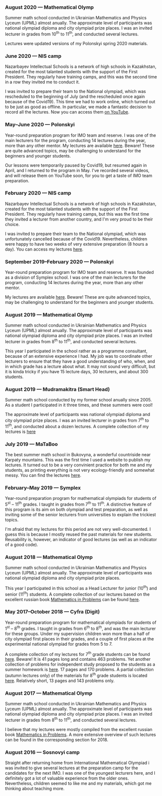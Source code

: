 <div class="timeline">
    <div class="tlcontainer tlleft">
        <div class="tlcontent">
            <h3>
                August 2020 &mdash; Mathematical Olymp
            </h3>
            <p>
                Summer math school conducted in Ukrainian Mathematics and Physics Lyceum (UPML) almost anually.  The approximate level of participants was national olympiad diploma and city olympiad prize places.  I was an invited lecturer in grades from 10<sup>th</sup> to 11<sup>th</sup>, and conducted several lectures.
            </p>
            <p>
                Lectures were updated versions of my Polonskyi spring 2020 materials.
            </p>
        </div>
    </div>
    <div class="tlcontainer tlright">
        <div class="tlcontent">
            <h3>
                June 2020 &mdash; NIS camp
            </h3>
            <p>
                Nazarbayev Intellectual Schools is a network of high schools in Kazakhstan, created for the most talanted students with the support of the First President.  They regularly have training camps, and this was the second time in a row they invited me to conduct it.
            </p>
            <p>
                I was invited to prepare their team to the National olympiad, which was rescheduled to the beginning of July (and the rescheduled once again because of the Covid19).  This time we had to work online, which turned out to be just as good as offline.  In particular, we made a fantastic decision to record all the lectures.  Now you can access them <a href="https://www.youtube.com/playlist?list=PL5XMnwBFMSgfhYAR069_s8iKkQYO59BzX">on YouTube</a>.
            </p>
        </div>
    </div>
    <div class="tlcontainer tlleft">
        <div class="tlcontent">
            <h3>
                May&ndash;June 2020 &mdash; Polonskyi
            </h3>
            <p>
                Year-round preparation program for IMO team and reserve.  I was one of the main lecturers for the program, conducting 14 lectures during the year, more than any other mentor.  My lectures are available <a href="https://sky-nik.github.io/teaching/sources/polonskyi/">here</a>.  Beware!  These are quite advanced topics, may be challenging to understand for the beginners and younger students.
            </p>
            <p>
                Our lessons were temporarily paused by Covid19, but resumed again in April, and I returned to the program in May.  I've recorded several videos, and will release them on YouTube soon, for you to get a taste of IMO team preparation. 
            </p>
        </div>
    </div>
    <div class="tlcontainer tlright">
        <div class="tlcontent">
            <h3>
                February 2020 &mdash; NIS camp
            </h3>
        <p>
            Nazarbayev Intellectual Schools is a network of high schools in Kazakhstan, created for the most talanted students with the support of the First President.   They regularly have training camps, but this was the first time they invited a lecturer from another country, and I'm very proud to be their choice.  
        </p>
        <p>
            I was invited to prepare their team to the National olympiad, which was unfortunately cancelled because of the Covid19.  Nevertheless, children were happy to have two weeks of very extensive preparation (8 hours a day).  You can access my lectures <a href="https://sky-nik.github.io/teaching/sources/Kazakhstan/">here</a>.
        </p>
        </div>
    </div>
    <div class="tlcontainer tlleft">
        <div class="tlcontent">
            <h3>
                September 2019&ndash;February 2020 &mdash; Polonskyi
            </h3>
            <p>
                Year-round preparation program for IMO team and reserve.  It was founded as a division of Symplex school.  I was one of the main lecturers for the program, conducting 14 lectures during the year, more than any other mentor.
            </p>
            <p>
                My lectures are available <a href="https://sky-nik.github.io/teaching/sources/polonskyi/">here</a>.  Beware!  These are quite advanced topics, may be challenging to understand for the beginners and younger students.
            </p>
        </div>
    </div>
    <div class="tlcontainer tlright">
        <div class="tlcontent">
            <h3>
                August 2019 &mdash; Mathematical Olymp
            </h3>
            <p>
                Summer math school conducted in Ukrainian Mathematics and Physics Lyceum (UPML) almost anually.  The approximate level of participants was national olympiad diploma and city olympiad prize places.  I was an invited lecturer in grades from 8<sup>th</sup> to 11<sup>th</sup>, and conducted several lectures.
            </p>
            <p>
                This year I participated in the school rather as a programme consultant, because of an extensive experience I had.  My job was to coordinate other lecturers to ensure that they have a good understanding of who, when, and in which grade has a lecture about what.  It may not sound very difficult, but it is kinda tricky if you have 15 lecture days, 30 lecturers, and about 300 students.
            </p>
        </div>
    </div>
    <div class="tlcontainer tlleft">
        <div class="tlcontent">
            <h3>
                August 2019 &mdash; Mudramakitra (Smart Head)
            </h3>
            <p>
                Summer math school conducted by my former school anually since 2005.  As a student I participated in it three times, and these summers were cool!
            </p>
            <p>
                The approximate level of participants was national olympiad diploma and city olympiad prize places.  I was an invited lecturer in grades from 7<sup>th</sup> to 11<sup>th</sup>, and conducted about a dozen lectures.  A complete collection of my lectures is <a href="./assets/mudramakitra.pdf">here</a>
            </p>
        </div>
    </div>
    <div class="tlcontainer tlright">
        <div class="tlcontent">
            <h3>
                July 2019 &mdash; MaTaBoo
            </h3>
            <p>
                The best summer math school in Bukovyna, a wonderful countriside near Karpaty mountains.  This was the first time I used a website to publish my lectures.  It turned out to be a very convinient practice for both me and my students, as printing everything is not very ecology-friendly and somewhat messy.  You can find the lectures <a href="https://sky-nik.github.io/teaching/sources/mataboo/">here</a>.  
            </p>
        </div>
    </div>
    <div class="tlcontainer tlleft">
        <div class="tlcontent">
            <h3>
                February&ndash;May 2019 &mdash; Symplex
            </h3>
            <p>
                Year-round preparation program for mathematical olympiads for students of 5<sup>st</sup> &ndash; 11<sup>th</sup> grades.  I taught in grades from 7<sup>th</sup> to 11<sup>th</sup>.  A distinctive feature of this program is its aim on both olympiad and test preparation, as well as inviting some of the senior lecturers from universities to explain the trickiest topics.
            </p>
            <p>
                I'm afraid that my lectures for this period are not very well-documented.  I guess this is because I mostly reused the past materials for new students.  Reusability is, however, an indicator of good lectures (as well as an indicator of a good code).
            </p>
        </div>
    </div>
    <div class="tlcontainer tlright">
        <div class="tlcontent">
            <h3>
                August 2018 &mdash; Mathematical Olymp
            </h3>
            <p>
                Summer math school conducted in Ukrainian Mathematics and Physics Lyceum (UPML) almost anually.  The approximate level of participants was national olympiad diploma and city olympiad prize places.
            </p>
            <p>
                This year I participated in this school as a Head Lecturer for junior (10<sup>th</sup>) and senior (11<sup>th</sup>) students.  A complete collection of our lectures based on the excellent russian book <a href="https://www.mccme.ru/free-books/olymp/matprob.pdf">Mathematics in Problems</a> can be found <a href="./assets/umpl-sms.pdf">here</a>.
            </p>
        </div>
    </div>
    <div class="tlcontainer tlleft">
        <div class="tlcontent">
            <h3>
                May 2017&ndash;October 2018 &mdash; Cyfra (Digit)
            </h3>
            <p>
                Year-round preparation program for mathematical olympiads for students of 1<sup>st</sup> &ndash; 8<sup>th</sup> grades.  I taught in grades from 6<sup>th</sup> to 8<sup>th</sup>, and was the main lecturer for these groups.  Under my supervision children won more than a half of city olympiad first places in their grades, and a couple of first places at the experimental national olympiad for grades from 5 to 7.
            </p>
            <p>
                A complete collection of my lectures for 7<sup>th</sup> grade students can be found <a href="./assets/digit-7.pdf">here</a>.  Beware!  It is 41 pages long and contains 463 problems.  Yet another collection of problems for independent study proposed to the students as a summer homework is <a href="./assets/digit-summer.pdf">here</a>.  17 pages and 170 problems.  A partial collection (autumn lectures only) of the materials for 8<sup>th</sup> grade students is located <a href="./assets/digit-8.pdf">here</a>.  Relatively short, 13 pages and 143 problems only. 
            </p>
        </div>
    </div>
    <div class="tlcontainer tlright">
        <div class="tlcontent">
            <h3>
                August 2017 &mdash; Mathematical Olymp
            </h3>
            <p>
                Summer math school conducted in Ukrainian Mathematics and Physics Lyceum (UPML) almost anually.  The approximate level of participants was national olympiad diploma and city olympiad prize places.  I was an invited lecturer in grades from 8<sup>th</sup> to 11<sup>th</sup>, and conducted several lectures.
            </p>
            <p>
                I believe that my lectures were mostly compiled from the excellent russian book <a href="https://www.mccme.ru/free-books/olymp/matprob.pdf">Mathematics in Problems</a>.  A more extensive overview of such lectures can be found in the corresponding section for 2018.
            </p>
        </div>
    </div>
    <div class="tlcontainer tlleft">
        <div class="tlcontent">
            <h3>
                August 2016 &mdash; Sosnovyi camp
            </h3>
            <p>
                Straight after returning home from International Mathematical Olympiad i was invited to give several lectures at the preparation camp for the candidates for the next IMO.  I was one of the youngest lecturers here, and I definitely got a lot of valuable experience from the older ones.  Nevertheless, children seemed to like me and my materials, which got me thinking about teaching more.
            </p>
        </div>
    </div>
</div>
